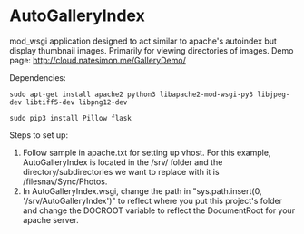 # AutoGalleryIndex

mod_wsgi application designed to act similar to apache's autoindex but display thumbnail images. Primarily for viewing directories of images. Demo page: http://cloud.natesimon.me/GalleryDemo/

Dependencies:

`sudo apt-get install apache2 python3 libapache2-mod-wsgi-py3 libjpeg-dev libtiff5-dev libpng12-dev`

`sudo pip3 install Pillow flask`

Steps to set up:

1. Follow sample in apache.txt for setting up vhost. For this example, AutoGalleryIndex is located in the /srv/ folder and the directory/subdirectories we want to replace with it is /filesnav/Sync/Photos.
2. In AutoGalleryIndex.wsgi, change the path in "sys.path.insert(0, '/srv/AutoGalleryIndex')" to reflect where you put this project's folder and change the DOCROOT variable to reflect the DocumentRoot for your apache server.
